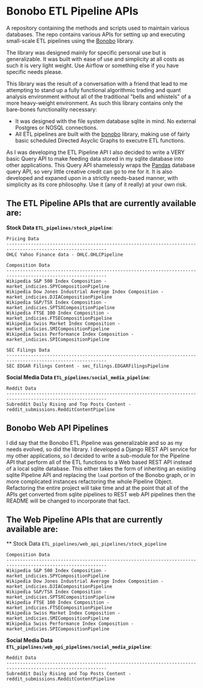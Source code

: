 # Bonobo ETL Pipeline APIs
A repository containing the methods and scripts used to maintain various databases. The repo contains various APIs for setting up and executing small-scale ETL pipelines using the [Bonobo](https://github.com/python-bonobo) library.

The library was designed mainly for specific personal use but is generalizable. It was built with ease of use and simplicity at all costs as such it is very light weight. Use Airflow or something else if you have specific needs please.

This library was the result of a conversation with a friend that lead to me attempting to stand up a fully functional algorithmic trading and quant analysis environment without all of the traditional "bells and whistels" of a more heavy-weight environment. As such this library contains only the bare-bones functionality necessary:

- It was designed with the file system database sqlite in mind. No external Postgres or NOSQL connections.
- All ETL pipelines are built with the [bonobo](https://github.com/python-bonobo) library, making use of fairly basic scheduled Directed Asyclic Graphs to executre ETL functions.

As I was developing the ETL Pipeline API I also decided to write a VERY basic Query API to make feeding data stored in my sqlite database into other applications. This Query API shamelessly wraps the [Pandas](https://pandas.pydata.org/docs/) database query API, so very little creative credit can go to me for it. It is also developed and expaned upon in a strictly needs-based manner, with simplicity as its core philosophy. Use it (any of it really) at your own risk.

## The ETL Pipeline APIs that are currently available are:

**Stock Data `ETL_pipelines/stock_pipeline`**:
```
Pricing Data
-----------------------------------------------------------------------------------------------------------
OHLC Yahoo Finance data - OHLC.OHLCPipeline

Composition Data
-----------------------------------------------------------------------------------------------------------
Wikipedia S&P 500 Index Composition - market_indicies.SPYCompositionPipeline
Wikipedia Dow Jones Industrial Average Index Composition - market_indicies.DJIACompositionPipeline
Wikipedia S&P/TSX Index Composition - market_indicies.SPTSXCompositionPipeline
Wikipedia FTSE 100 Index Composition - market_indicies.FTSECompositionPipeline
Wikipedia Swiss Market Index Composition - market_indicies.SMICompositionPipeline
Wikipedia Swiss Performance Index Composition - market_indicies.SPICompositionPipeline

SEC Filings Data
-----------------------------------------------------------------------------------------------------------
SEC EDGAR Filings Content - sec_filings.EDGARFilingsPipeline
```

**Social Media Data `ETL_pipelines/social_media_pipeline`**:
```
Reddit Data
-----------------------------------------------------------------------------------------------------------
Subreddit Daily Rising and Top Posts Content - reddit_submissions.RedditContentPipeline
```

## Bonobo Web API Pipelines
I did say that the Bonobo ETL Pipeline was generalizable and so as my needs evolved, so did the library. I developed a Django REST API service for my other applications, so I decided to write a sub-module for the Pipeline API that perform all of the ETL functions to a Web based REST API instead of a local sqlite database. This either takes the form of inheriting an existing sqlite Pipeline API and replacing the `load`
portion of the Bonobo graph, or in more complicated instances refactoring the whole Pipeline Object. Refactoring the entire project will take time and at the point that all of the APIs get converted from sqlite pipelines to REST web API pipelines then the README will be changed to incorporate that fact.

## The Web Pipeline APIs that are currently available are:
** Stock Data `ETL_pipelines/web_api_pipelines/stock_pipeline`
```
Composition Data
-----------------------------------------------------------------------------------------------------------
Wikipedia S&P 500 Index Composition - market_indicies.SPYCompositionPipeline
Wikipedia Dow Jones Industrial Average Index Composition - market_indicies.DJIACompositionPipeline
Wikipedia S&P/TSX Index Composition - market_indicies.SPTSXCompositionPipeline
Wikipedia FTSE 100 Index Composition - market_indicies.FTSECompositionPipeline
Wikipedia Swiss Market Index Composition - market_indicies.SMICompositionPipeline
Wikipedia Swiss Performance Index Composition - market_indicies.SPICompositionPipeline

``` 
**Social Media Data `ETL_pipelines/web_api_pipelines/social_media_pipeline`**:
```
Reddit Data
-----------------------------------------------------------------------------------------------------------
Subreddit Daily Rising and Top Posts Content - reddit_submissions.RedditContentPipeline
```